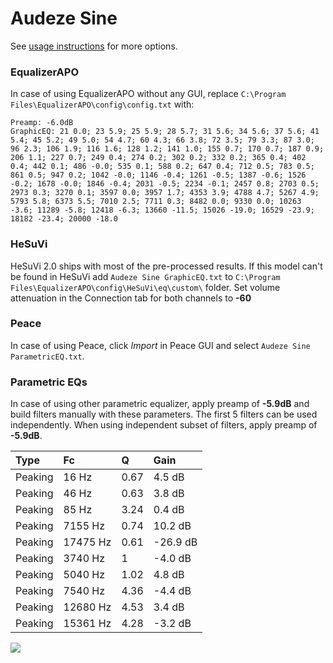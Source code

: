 # Audeze Sine
See [usage instructions](https://github.com/jaakkopasanen/AutoEq#usage) for more options.

### EqualizerAPO
In case of using EqualizerAPO without any GUI, replace `C:\Program Files\EqualizerAPO\config\config.txt`
with:
```
Preamp: -6.0dB
GraphicEQ: 21 0.0; 23 5.9; 25 5.9; 28 5.7; 31 5.6; 34 5.6; 37 5.6; 41 5.4; 45 5.2; 49 5.0; 54 4.7; 60 4.3; 66 3.8; 72 3.5; 79 3.3; 87 3.0; 96 2.3; 106 1.9; 116 1.6; 128 1.2; 141 1.0; 155 0.7; 170 0.7; 187 0.9; 206 1.1; 227 0.7; 249 0.4; 274 0.2; 302 0.2; 332 0.2; 365 0.4; 402 0.4; 442 0.1; 486 -0.0; 535 0.1; 588 0.2; 647 0.4; 712 0.5; 783 0.5; 861 0.5; 947 0.2; 1042 -0.0; 1146 -0.4; 1261 -0.5; 1387 -0.6; 1526 -0.2; 1678 -0.0; 1846 -0.4; 2031 -0.5; 2234 -0.1; 2457 0.8; 2703 0.5; 2973 0.3; 3270 0.1; 3597 0.0; 3957 1.7; 4353 3.9; 4788 4.7; 5267 4.9; 5793 5.8; 6373 5.5; 7010 2.5; 7711 0.3; 8482 0.0; 9330 0.0; 10263 -3.6; 11289 -5.8; 12418 -6.3; 13660 -11.5; 15026 -19.0; 16529 -23.9; 18182 -23.4; 20000 -18.0
```

### HeSuVi
HeSuVi 2.0 ships with most of the pre-processed results. If this model can't be found in HeSuVi add
`Audeze Sine GraphicEQ.txt` to `C:\Program Files\EqualizerAPO\config\HeSuVi\eq\custom\` folder.
Set volume attenuation in the Connection tab for both channels to **-60**

### Peace
In case of using Peace, click *Import* in Peace GUI and select `Audeze Sine ParametricEQ.txt`.

### Parametric EQs
In case of using other parametric equalizer, apply preamp of **-5.9dB** and build filters manually
with these parameters. The first 5 filters can be used independently.
When using independent subset of filters, apply preamp of **-5.9dB**.

| Type    | Fc       |    Q | Gain     |
|:--------|:---------|:-----|:---------|
| Peaking | 16 Hz    | 0.67 | 4.5 dB   |
| Peaking | 46 Hz    | 0.63 | 3.8 dB   |
| Peaking | 85 Hz    | 3.24 | 0.4 dB   |
| Peaking | 7155 Hz  | 0.74 | 10.2 dB  |
| Peaking | 17475 Hz | 0.61 | -26.9 dB |
| Peaking | 3740 Hz  | 1    | -4.0 dB  |
| Peaking | 5040 Hz  | 1.02 | 4.8 dB   |
| Peaking | 7540 Hz  | 4.36 | -4.4 dB  |
| Peaking | 12680 Hz | 4.53 | 3.4 dB   |
| Peaking | 15361 Hz | 4.28 | -3.2 dB  |

![](https://raw.githubusercontent.com/jaakkopasanen/AutoEq/master/results/oratory1990/harman_in-ear_2017-1/Audeze%20Sine/Audeze%20Sine.png)
